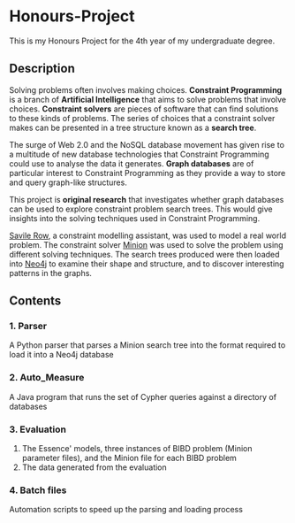 # Honours-Project
This is my Honours Project for the 4th year of my undergraduate degree.

## Description
Solving problems often involves making choices. **Constraint Programming** is a branch of **Artificial Intelligence** that aims to solve problems that involve choices. **Constraint solvers** are pieces of software that can find solutions to these kinds of problems. The series of choices that a constraint solver makes can be presented in a tree structure known as a **search tree**.

The surge of Web 2.0 and the NoSQL database movement has given rise to a multitude of new database technologies that Constraint Programming could use to analyse the data it generates. **Graph databases** are of particular interest to Constraint Programming as they provide a way to store and query graph-like structures.

This project is **original research** that investigates whether graph databases can be used to explore constraint problem search trees. This would give insights into the solving techniques used in Constraint Programming.

[Savile Row](http://savilerow.cs.st-andrews.ac.uk/), a constraint modelling assistant, was used to model a real world problem. The constraint solver [Minion](http://constraintmodelling.org/minion/) was used to solve the problem using different solving techniques. The search trees produced were then loaded into [Neo4j](http://neo4j.com/) to examine their shape and structure, and to discover interesting patterns in the graphs.

## Contents
### 1. Parser
A Python parser that parses a Minion search tree into the format required to load it into a Neo4j database
### 2. Auto_Measure
A Java program that runs the set of Cypher queries against a directory of databases
### 3. Evaluation
  1. The Essence' models, three instances of BIBD problem (Minion parameter files), and the Minion file for each BIBD problem
  2. The data generated from the evaluation
### 4. Batch files
Automation scripts to speed up the parsing and loading process